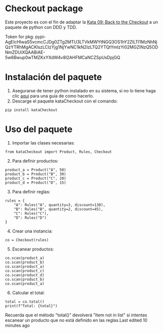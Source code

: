 # Checkout package

Este proyecto es con el fin de adaptar la [Kata 09: Back to the Checkout](http://codekata.com/kata/kata09-back-to-the-checkout/) a un paquete de python con DDD y TDD.

Token for pkg: pypi-AgEIcHlwaS5vcmcCJDg0ZTg2MTU3LTVkMWYtNGQ3OS1hY2ZlLTI1MzNhNjQzYTRhMgACKlszLCIzYjg1NjYwNC1kN2IzLTQ2YTQtYmIzYi02MGZlNzQ5ODNmZDUiXQAABiAE-5w6Bwup0wTMZKxYXdW4v8l2AHFMCaNCZSpUsDpjGQ

# Instalación del paquete

1. Asegurarse de tener python instalado en su sistema, si no lo tiene haga clic [aqui](https://www.python.org/downloads/) para una guía de como hacerlo.
2. Descarge el paquete kataCheckout con el comando:

``` 
pip install kataCheckout
```  

# Uso del paquete

1. Importar las clases necesarias:

``` 
from kataCheckout import Product, Rules, Checkout
```

2. Para definir productos:

```
product_a = Product("A", 50)
product_b = Product("B", 30)
product_c = Product("C", 20)
product_d = Product("D", 15)
```

3. Para definir reglas:

```
rules = {
    "A": Rules("A", quantity=3, discount=130),
    "B": Rules("B", quantity=2, discount=45),
    "C": Rules("C"),
    "D": Rules("D")
}
``` 

4. Crear una instancia:

```
co = Checkout(rules)
``` 

5. Escanear productos:

```
co.scan(product_a)
co.scan(product_b)
co.scan(product_a)
co.scan(product_c)
co.scan(product_d)
co.scan(product_b)
co.scan(product_a)
``` 

6. Calcular el total:

```
total = co.total()
print(f"Total: {total}")
```

Recuerda que el método "total()" devolverá "Item not in list" si intentas escanear un producto que no está definido en las reglas.Last edited 10 minutes ago
